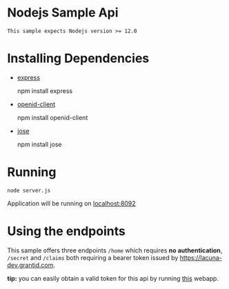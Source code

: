 # Nodejs Sample Api

    This sample expects Nodejs version >= 12.0

# Installing Dependencies

- [express](https://www.npmjs.com/package/express)

    npm install express

- [openid-client](https://www.npmjs.com/package/openid-client)

    npm install openid-client

- [jose](https://www.npmjs.com/package/jose)

    npm install jose

# Running

    node server.js

Application will be running on [localhost:8092](localhost:8092)

# Using the endpoints

This sample offers three endpoints `/home` which requires **no authentication**, `/secret` and `/claims` both requiring a bearer token
issued by https://lacuna-dev.grantid.com.

**tip:** you can easily obtain a valid token for this api by running [this]() webapp.


